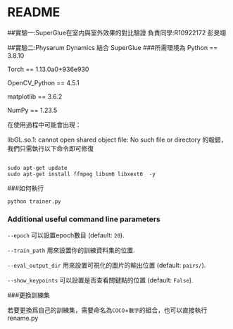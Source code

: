 # README
##實驗一:SuperGlue在室内與室外效果的對比驗證
負責同學:R10922172 彭旻翊


##實驗二:Physarum Dynamics 結合 SuperGlue
###所需環境為
Python == 3.8.10 

Torch == 1.13.0a0+936e930

OpenCV_Python == 4.5.1

matplotlib == 3.6.2

NumPy == 1.23.5

在使用過程中可能會出現：

libGL.so.1: cannot open shared object file: No such file or directory 的報錯，我們只需執行以下命令即可修復

```

sudo apt-get update
sudo apt-get install ffmpeg libsm6 libxext6  -y

```
###如何執行
```
python trainer.py 
```

### Additional useful command line parameters
`--epoch` 可以設置epoch數目 (default: `20`).

`--train_path` 用來設置你的訓練資料集的位置.

`--eval_output_dir` 用來設置可視化的圖片的輸出位置 (default: `pairs/`).

`--show_keypoints` 可以設置是否查看關鍵點的位置 (default: `False`).

###更換訓練集

若要更換爲自己的訓練集，需要命名為`COCO`+`數字`的組合，也可以直接執行rename.py
